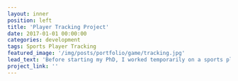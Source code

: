 ```yaml
---
layout: inner
position: left
title: 'Player Tracking Project'
date: 2017-01-01 00:00:00
categories: development
tags: Sports Player Tracking
featured_image: '/img/posts/portfolio/game/tracking.jpg'
lead_text: 'Before starting my PhD, I worked temporarily on a sports player tracking system written in C#. My job was to extend this to support multiple cameras to create a stitched view, and further develop the tracking techniques with OpenCV.'
project_link: ''
---
```

